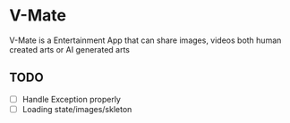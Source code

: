 # V-Mate

V-Mate is a Entertainment App that can share images, videos both human created arts or AI generated arts

## TODO

- [ ] Handle Exception properly
- [ ] Loading state/images/skleton
